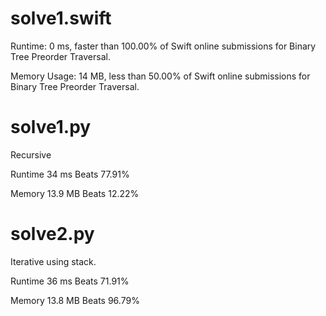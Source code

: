 # solve1.swift

Runtime: 0 ms, faster than 100.00% of Swift online submissions for Binary Tree Preorder Traversal.

Memory Usage: 14 MB, less than 50.00% of Swift online submissions for Binary Tree Preorder Traversal.

# solve1.py

Recursive

Runtime 34 ms Beats 77.91%

Memory 13.9 MB Beats 12.22%

# solve2.py

Iterative using stack.

Runtime 36 ms Beats 71.91%

Memory 13.8 MB Beats 96.79%
